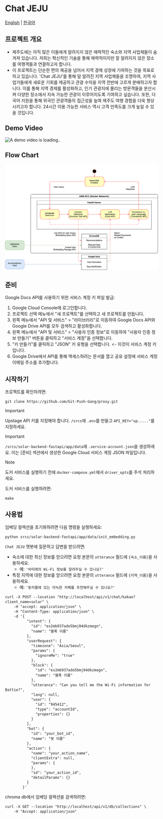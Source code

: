 # Chat JEJU

[English](README.md) | [한국어](README.ko.md)

## 프로젝트 개요

- 제주도에는 아직 많은 이들에게 알려지지 않은 매력적인 숙소와 지역 사업체들이 숨겨져 있습니다. 저희는 혁신적인 기술을 통해 매력적이지만 잘 알려지지 않은 장소를 여행객들과 연결하고자 합니다.
- 이 프로젝트는 단순한 편의 제공을 넘어서 지역 경제 성장에 기여하는 것을 목표로 하고 있습니다. 'Chat JEJU'를 통해 덜 알려진 지역 사업체들을 조명하여, 지역 사업가들에게 새로운 기회를 제공하고 관광
  수익을 지역 전반에 고르게 분배하고자 합니다. 이를 통해 지역 경제를 활성화하고, 인기 관광지에 몰리는 방문객들을 분산시켜 다양한 장소에서 지속 가능한 관광이 이루어지도록 기여하고 싶습니다. 또한, 다국어 지원을
  통해 외국인 관광객들의 접근성을 높여 제주도 여행 경험을 더욱 향상시키고자 합니다. 24시간 이용 가능한 서비스 역시 고객 만족도를 크게 높일 수 있을 것입니다.

## Demo Video

<img width="300" src="./resources/demo_video.gif" alt="A demo video is loading..">

## Flow Chart

![Flowchart.png](./resources/Flowchart.png)

## 준비

Google Docs API를 사용하기 위한 서비스 계정 키 파일 발급:

1. Google Cloud Console에 로그인합니다.
2. 프로젝트 선택 메뉴에서 "새 프로젝트"를 선택하고 새 프로젝트를 만듭니다.
3. 왼쪽 메뉴에서 "API 및 서비스" > "라이브러리"로 이동하여 Google Docs API와 Google Drive API를 모두 검색하고 활성화합니다.
4. 왼쪽 메뉴에서 "API 및 서비스" > "사용자 인증 정보"로 이동하여 "사용자 인증 정보 만들기" 버튼을 클릭하고 "서비스 계정"을 선택합니다.
5. "키 만들기"를 클릭하고 "JSON" 키 유형을 선택합니다. <- 이것이 서비스 계정 키입니다.
6. Google Drive에서 API를 통해 액세스하려는 문서를 열고 공유 설정에 서비스 계정 이메일 주소를 추가합니다.

## 시작하기

프로젝트를 확인하려면:

```
git clone https://github.com/Git-Push-Gang/proxy.git
```

> [!IMPORTANT]
> Upstage API 키를 지정해야 합니다. `/srcs`에 `.env`를 만들고 `API_KEY="up....."`를 지정하세요.

> [!IMPORTANT]
> `/srcs/solar-backend-fastapi/app/data`에 `.service-account.json`을 생성하세요.
> 이는 [준비] 섹션에서 생성한 Google Cloud 서비스 계정 JSON 파일입니다.

> [!NOTE]
> 도커 서비스를 실행하기 전에 `docker-compose.yml`에서 `driver_opts`를 주석 처리하세요.

도커 서비스를 실행하려면:

```
make
```

## 사용법

임베딩 컬렉션을 초기화하려면 다음 명령을 실행하세요:

```
python srcs/solar-backend-fastapi/app/data/init_embedding.py
```

`Chat JEJU` 챗봇에 질문하고 답변을 받으려면:

- 숙소에 대한 최신 정보를 얻으려면 요청 본문의 `utterance` 필드에 `{숙소_이름}`을 사용하세요.
    - 예: `'바띠에의 Wi-Fi 정보를 알려주실 수 있나요?'`
- 특정 지역에 대한 정보를 얻으려면 요청 본문의 `utterance` 필드에 `{지역_이름}`을 사용하세요.
    - 예: `'동카름에 있는 아늑한 카페를 추천해주실 수 있나요?'`

```
curl -X POST --location "http://localhost/api/v1/chat/kakao?client_name=solar" \
    -H "accept: application/json" \
    -H "Content-Type: application/json" \
    -d '{
          "intent": {
            "id": "es2mb937ado5bmj04dkzmogn",
            "name": "블록 이름"
          },
          "userRequest": {
            "timezone": "Asia/Seoul",
            "params": {
              "ignoreMe": "true"
            },
            "block": {
              "id": "es2mb937ado5bmj04dkzmogn",
              "name": "블록 이름"
            },
            "utterance": "Can you tell me the Wi-Fi information for Battie?",
            "lang": null,
            "user": {
              "id": "945412",
              "type": "accountId",
              "properties": {}
            }
          },
          "bot": {
            "id": "your_bot_id",
            "name": "봇 이름"
          },
          "action": {
            "name": "your_action_name",
            "clientExtra": null,
            "params": {
            },
            "id": "your_action_id",
            "detailParams": {}
          }
        }'
```

chroma db에서 임베딩 컬렉션을 검색하려면:

```
curl -X GET --location "http://localhost/api/v1/db/collections" \
    -H "Accept: application/json"
```
